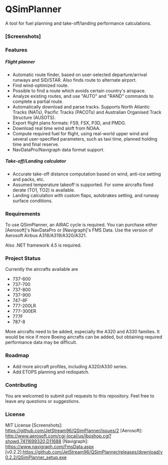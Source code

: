 # QSimPlanner
A tool for fuel planning and take-off/landing performance calculations.

### [Screenshots]

### Features
##### Flight planner
- Automatic route finder, based on user-selected departure/arrival runways and SID/STAR. Also finds route to alternate airport.
- Find wind-optimized route.
- Possible to find a route which avoids certain country's airspace.
- Analyze existing routes, and use "AUTO" and "RAND" commands to complete a partial route.
- Automatically download and parse tracks. Supports North Atlantic Tracks (NATs), Pacific Tracks (PACOTs) and Australian Organised Track Structure (AUSOTS).
- Export flight plans formats: FS9, FSX, P3D, and PMDG.
- Download real time wind aloft from NOAA.
- Compute required fuel for flight, using real-world upper wind and several user-specified parameters, such as taxi time, planned holding time and final reserve.
- NavDataPro/Navigraph data format support.

##### Take-off/Landing calculator
- Accurate take-off distance computation based on wind, anti-ice setting and packs, etc. 
- Assumed temperature takeoff is supported. For some aircrafts fixed derate (TO1, TO2) is available.
- Landing calculation with custom flaps, autobrakes setting, and runway surface conditions.

### Requirements
To use QSimPlanner, an AIRAC cycle is required. You can purchase either [Aerosoft]'s NavDataPro or [Navigraph]'s FMS Data. Use the version of Aerosoft Airbus A318/A319/A320/A321.

Also .NET framework 4.5 is required.

### Project Status
Currently the aircrafts available are
- 737-600
- 737-700
- 737-800
- 737-900
- 747-8F
- 777-200LR
- 777-300ER
- 777F
- 787-8

More aircrafts need to be added, especially the A320 and A330 families. It would be nice if more Boeing aircrafts can be added, but obtaining required performance data may be difficult.

### Roadmap
- Add more aircraft profiles, including A320/A330 series.
- Add ETOPS planning and redispatch.

### Contributing
You are welcomed to submit pull requests to this repository. Feel free to leave any questions or suggestions.

### License
MIT License
   [Screenshots]: <https://github.com/JetStream96/QSimPlanner/issues/2>
   [Aerosoft]: <http://www.aerosoft.com/cgi-local/us/iboshop.cgi?showd,7411699320,D11688>
   [Navigraph]: <https://www.navigraph.com/FmsData.aspx>
   [v0.2.2]:<https://github.com/JetStream96/QSimPlanner/releases/download/v0.2.2/QSimPlanner_setup.exe>